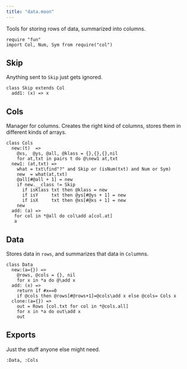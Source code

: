 ```yaml
---
title: "data.moon"
---
```



Tools for storing rows of data, summarized into columns.

```moonscript
require "fun"
import Col, Num, Sym from require("col")
```

## Skip
Anything sent to `Skip` just gets ignored.

```moonscript
class Skip extends Col
  add1: (x) => x
```

## Cols
Manager for columns. Creates the right kind of columns, 
stores them in different kinds of arrays.

```moonscript
class Cols
  new:(t)  =>
    @xs,  @ys, @all, @klass = {},{},{},nil
    for at,txt in pairs t do @\new1 at,txt
  new1: (at,txt) =>
    what = txt\find"?" and Skip or (isNum(txt) and Num or Sym)
    new  = what(at,txt)
    @all[#@all + 1] = new
    if new.__class != Skip
      if isKlass txt then @klass = new
      if isY     txt then @ys[#@ys + 1] = new
      if isX     txt then @xs[#@xs + 1] = new
    new
  add: (a) => 
   for col in *@all do col\add a[col.at]
   a
```

## Data
Stores data in `rows`, and summarizes that data in  `Col`umns.

```moonscript
class Data
  new:(a={}) =>
    @rows, @cols = {}, nil
    for x in *a do @\add x
  add: (x) =>
    return if #x==0
    if @cols then @rows[#@rows+1]=@cols\add x else @cols= Cols x
  clone:(a={}) =>
    out = Rows [col.txt for col in *@cols.all] 
    for x in *a do out\add x
    out
```

## Exports
Just the stuff anyone else might need.

```moonscript
:Data, :Cols
```
